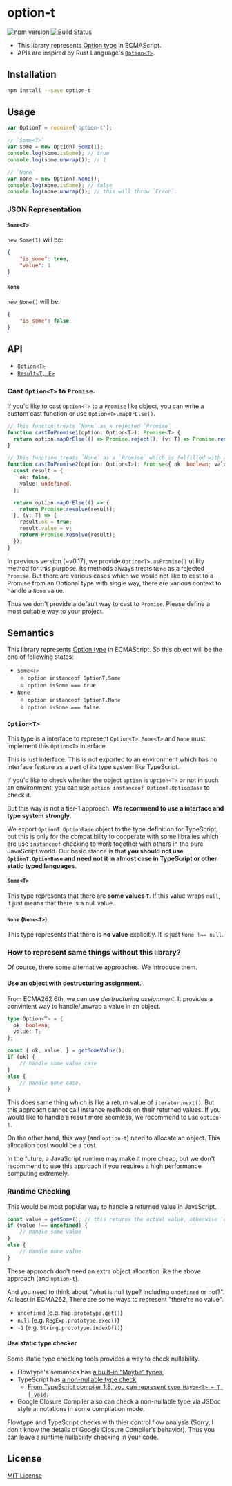 # option-t

[![npm version](https://badge.fury.io/js/option-t.svg)](http://badge.fury.io/js/option-t)
[![Build Status](https://secure.travis-ci.org/saneyuki/option-t.js.svg?branch=master)](http://travis-ci.org/saneyuki/option-t.js)

* This library represents [Option type](http://en.wikipedia.org/wiki/Option_type) in ECMAScript.
* APIs are inspired by Rust Language's [`Option<T>`](https://doc.rust-lang.org/std/option/).


## Installation

```sh
npm install --save option-t
```

## Usage

```javascript
var OptionT = require('option-t');

// `Some<T>`
var some = new OptionT.Some(1);
console.log(some.isSome); // true
console.log(some.unwrap()); // 1

// `None`
var none = new OptionT.None();
console.log(none.isSome); // false
console.log(none.unwrap()); // this will throw `Error`.
```

### JSON Representation

#### `Some<T>`

`new Some(1)` will be:

```json
{
    "is_some": true,
    "value": 1
}
```

#### `None`

`new None()` will be:

```json
{
    "is_some": false
}
```

## API

* [`Option<T>`](./src/Option.d.ts)
* [`Result<T, E>`](./src/Result.d.ts)


### Cast `Option<T>` to `Promise`.

If you'd like to cast `Option<T>` to a `Promise` like object,
you can write a custom cast function or use `Option<T>.mapOrElse()`.

```typescript
// This functon treats `None` as a rejected `Promise`
function castToPromise1(option: Option<T>): Promise<T> {
  return option.mapOrElse(() => Promise.reject(), (v: T) => Promise.resolve(v));
}

// This function treats `None` as a `Promise` which is fulfilled with a tagged union object.
function castToPromise2(option: Option<T>): Promise<{ ok: boolean; value: T }> {
  const result = {
    ok: false,
    value: undefined,
  };

  return option.mapOrElse(() => {
    return Promise.resolve(result);
  }, (v: T) => {
    result.ok = true;
    result.value = v;
    return Promise.resolve(result);
  });
}
```

In previous version (~v0.17), we provide `Option<T>.asPromise()` utility method for this purpose.
Its methods always treats `None` as a rejected `Promise`.
But there are various cases which we would not like to cast to a Promise from an Optional type with single way,
there are various context to handle a `None` value.

Thus we don't provide a default way to cast to `Promise`. Please define a most suitable way to your project.


## Semantics

This library represents [Option type](http://en.wikipedia.org/wiki/Option_type) in ECMAScript.
So this object will be the one of following states:

* `Some<T>`
  * `option instanceof OptionT.Some`
  * `option.isSome === true`.
* `None`
  * `option instanceof OptionT.None`
  * `option.isSome === false`.

### `Option<T>`

This type is a interface to represent `Option<T>`.
`Some<T>` and `None` must implement this `Option<T>` interface.

This is just interface. This is not exported to an environment
which has no interface feature as a part of its type system like TypeScript.

If you'd like to check whether the object `option` is `Option<T>` or not in such an environment,
you can use `option instanceof OptionT.OptionBase` to check it.

But this way is not a tier-1 approach. __We recommend to use a interface and type system strongly__.

We export `OptionT.OptionBase` object to the type definition for TypeScript, but this is only for
the compatibility to cooperate with some libralies which are use `instanceof` checking
to work together with others in the pure JavaScript world.
Our basic stance is that __you should not use `OptionT.OptionBase`
and need not it in almost case in TypeScript or other static typed languages__.


#### `Some<T>`

This type represents that there are **some values `T`**.
If this value wraps `null`, it just means that there is a null value.


#### `None` (`None<T>`)

This type represents that there is **no value** explicitly.
It is just `None !== null`.



### How to represent same things without this library?


Of course, there some alternative approaches. We introduce them.


#### Use an object with destructuring assignment.

From ECMA262 6th, we can use _destructuring assignment_.
It provides a convinient way to handle/unwrap a value in an object.

```typescript
type Option<T> = {
  ok: boolean;
  value: T;
};

const { ok, value, } = getSomeValue();
if (ok) {
    // handle some value case
}
else {
    // handle none case.
}
```

This does same thing which is like a return value of `iterator.next()`.
But this approach cannot call instance methods on their returned values.
If you would like to handle a result more seemless, we recommend to use `option-t`.

On the other hand, this way (and `option-t`) need to allocate an object.
This allocation cost would be a cost.

In the future, a JavaScript runtime may make it more cheap,
but we don't recommend to use this approach if you requires a high performance computing extremely.


### Runtime Checking

This would be most popular way to handle a returned value in JavaScript.

```javascript
const value = getSome(); // this returns the actual value, otherwise `undefined`.
if (value !== undefined) {
    // handle some value
}
else {
    // handle none value
}
```

These approach don't need an extra object allocation like the above approach (and `option-t`).

And you need to think about "what is null type? including `undefined` or not?".
At least in ECMA262, There are some ways to represent "there're no value".

- `undefined` (e.g. `Map.prototype.get()`)
- `null` (e.g. `RegExp.prototype.exec()`)
- `-1` (e.g. `String.prototype.indexOf()`)


#### Use static type checker

Some static type checking tools provides a way to check nullability.

- Flowtype's semantics has [a built-in "Maybe" types](http://flowtype.org/docs/nullable-types.html),
- TypeScript has [a non-nullable type check](https://github.com/Microsoft/TypeScript/issues/185),
  - [From TypeScript compiler 1.8, you can represent `type Maybe<T> = T | void`.](http://www.typescriptlang.org/docs/release-notes/typescript-1.8.html#improved-unionintersection-type-inference)
- Google Closure Compiler also can check a non-nullable type via JSDoc style annotations in some compilation mode.

Flowtype and TypeScript checks with thier control flow analysis
(Sorry, I don't know the details of Google Closure Compiler's behavior).
Thus you can leave a runtime nullability checking in your code.

## License

[MIT License](./LICENSE.MIT)
